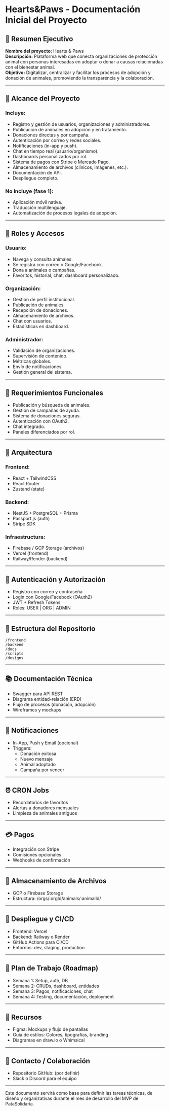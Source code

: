 # Hearts&Paws - Documentación Inicial del Proyecto

## 📄 Resumen Ejecutivo

**Nombre del proyecto:** Hearts & Paws  
**Descripción:** Plataforma web que conecta organizaciones de protección animal con personas interesadas en adoptar o donar a causas relacionadas con el bienestar animal.  
**Objetivo:** Digitalizar, centralizar y facilitar los procesos de adopción y donación de animales, promoviendo la transparencia y la colaboración.

---

## 🎯 Alcance del Proyecto

### Incluye:
- Registro y gestión de usuarios, organizaciones y administradores.
- Publicación de animales en adopción y en tratamiento.
- Donaciones directas y por campaña.
- Autenticación por correo y redes sociales.
- Notificaciones (in-app y push).
- Chat en tiempo real (usuario/organismo).
- Dashboards personalizados por rol.
- Sistema de pagos con Stripe o Mercado Pago.
- Almacenamiento de archivos (clínicos, imágenes, etc.).
- Documentación de API.
- Despliegue completo.

### No incluye (fase 1):
- Aplicación móvil nativa.
- Traducción multilenguaje.
- Automatización de procesos legales de adopción.

---

## 👤 Roles y Accesos

### Usuario:
- Navega y consulta animales.
- Se registra con correo o Google/Facebook.
- Dona a animales o campañas.
- Favoritos, historial, chat, dashboard personalizado.

### Organización:
- Gestión de perfil institucional.
- Publicación de animales.
- Recepción de donaciones.
- Almacenamiento de archivos.
- Chat con usuarios.
- Estadísticas en dashboard.

### Administrador:
- Validación de organizaciones.
- Supervisión de contenido.
- Métricas globales.
- Envío de notificaciones.
- Gestión general del sistema.

---

## 🔧 Requerimientos Funcionales
- Publicación y búsqueda de animales.
- Gestión de campañas de ayuda.
- Sistema de donaciones seguras.
- Autenticación con OAuth2.
- Chat integrado.
- Paneles diferenciados por rol.

---

## 🧰 Arquitectura

### Frontend:
- React + TailwindCSS
- React Router
- Zustand (state)

### Backend:
- NestJS + PostgreSQL + Prisma
- Passport.js (auth)
- Stripe SDK

### Infraestructura:
- Firebase / GCP Storage (archivos)
- Vercel (frontend)
- Railway/Render (backend)

---

## 🔐 Autenticación y Autorización
- Registro con correo y contraseña
- Login con Google/Facebook (OAuth2)
- JWT + Refresh Tokens
- Roles: USER | ORG | ADMIN

---

## 📁 Estructura del Repositorio
```
/frontend
/backend
/docs
/scripts
/designs
```

---

## 📚 Documentación Técnica
- Swagger para API REST
- Diagrama entidad-relación (ERD)
- Flujo de procesos (donación, adopción)
- Wireframes y mockups

---

## 🔔 Notificaciones
- In-App, Push y Email (opcional)
- Triggers:
  - Donación exitosa
  - Nuevo mensaje
  - Animal adoptado
  - Campaña por vencer

---

## ⏰ CRON Jobs
- Recordatorios de favoritos
- Alertas a donadores mensuales
- Limpieza de animales antiguos

---

## 💳 Pagos
- Integración con Stripe
- Comisiones opcionales
- Webhooks de confirmación

---

## 📂 Almacenamiento de Archivos
- GCP o Firebase Storage
- Estructura:
  /orgs/:orgId/animals/:animalId/

---

## 🚀 Despliegue y CI/CD
- Frontend: Vercel
- Backend: Railway o Render
- GitHub Actions para CI/CD
- Entornos: dev, staging, production

---

## 📅 Plan de Trabajo (Roadmap)
- Semana 1: Setup, auth, DB
- Semana 2: CRUDs, dashboard, entidades
- Semana 3: Pagos, notificaciones, chat
- Semana 4: Testing, documentación, deployment

---

## 📃 Recursos
- Figma: Mockups y flujo de pantallas
- Guía de estilos: Colores, tipografías, branding
- Diagramas en draw.io o Whimsical

---

## 🔗 Contacto / Colaboración
- Repositorio GitHub: (por definir)
- Slack o Discord para el equipo

---

Este documento servirá como base para definir las tareas técnicas, de diseño y organizativas durante el mes de desarrollo del MVP de PataSolidaria.

